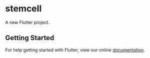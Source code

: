 # stemcell

A new Flutter project.

## Getting Started

For help getting started with Flutter, view our online
[documentation](https://flutter.io/).
